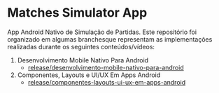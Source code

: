 # Matches Simulator App

App Android Nativo de Simulação de Partidas. Este repositório foi organizado em algumas branchesque representam as implementações  realizadas durante os seguintes conteúdos/vídeos:

1. Desenvolvimento Mobile Nativo Para Android
    - [release/desenvolvimento-mobile-nativo-para-android](https://github.com/vinialeixo/matches-simulator-app)
2. Componentes, Layouts e UI/UX Em Apps Android
    - [release/componentes-layouts-ui-ux-em-apps-android](https://github.com/vinialeixo/matches-simulator-app/tree/release/desenvolvimento-mobile-nativo-para-android)

